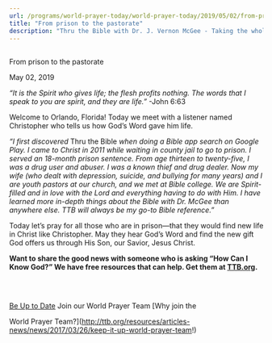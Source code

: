 ```yaml
---
url: /programs/world-prayer-today/world-prayer-today/2019/05/02/from-prison-to-the-pastorate
title: "From prison to the pastorate"
description: "Thru the Bible with Dr. J. Vernon McGee - Taking the whole Word to the whole world"
---
```







## 
 From prison to the pastorate


May 02, 2019




*“It is the Spirit who gives life; the flesh profits nothing. The words that I speak to you are spirit, and they are life.”* -John 6:63


Welcome to Orlando, Florida! Today we meet with a listener named Christopher who tells us how God’s Word gave him life.


*“I first discovered* Thru the Bible *when doing a Bible app search on Google Play. I came to Christ in 2011 while waiting in county jail to go to prison. I served an 18-month prison sentence. From age thirteen to twenty-five, I was a drug user and abuser. I was a known thief and drug dealer. Now my wife (who dealt with depression, suicide, and bullying for many years) and I are youth pastors at our church, and we met at Bible college. We are Spirit-filled and in love with the Lord and everything having to do with Him. I have learned more in-depth things about the Bible with Dr. McGee than anywhere else. TTB will always be my go-to Bible reference.”*


Today let’s pray for all those who are in prison—that they would find new life in Christ like Christopher. May they hear God’s Word and find the new gift God offers us through His Son, our Savior, Jesus Christ.


**Want to share the good news with someone who is asking “How Can I Know God?” We have free resources that can help. Get them at [TTB.org](http://www.TTB.org/salvation).** 


  

 







## 




[Be Up to Date](http://feeds.feedburner.com/WorldPrayerToday "World Prayer Today RSS Feed")
Join our World Prayer Team
[Why join the  

World Prayer Team?](http://ttb.org/resources/articles-news/news/2017/03/26/keep-it-up-world-prayer-team!)




